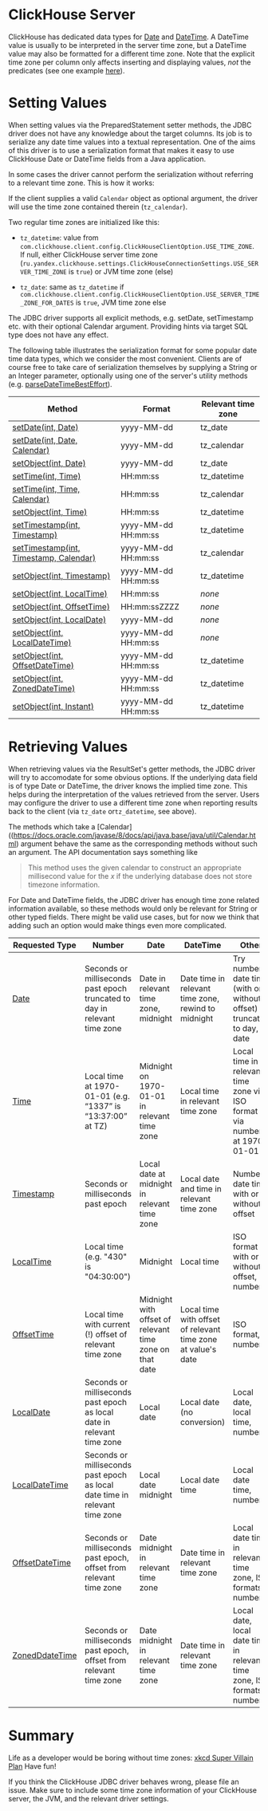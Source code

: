# ClickHouse Server

ClickHouse has dedicated data types for [Date](https://clickhouse.tech/docs/en/data_types/date) and [DateTime](https://clickhouse.tech/docs/en/data_types/datetime). A DateTime value is usually to be interpreted in the server time zone, but a DateTime value may also be formatted for a different time zone. Note that the explicit time zone per column only affects inserting and displaying values, _not_ the predicates (see one example [here](https://github.com/ClickHouse/ClickHouse/issues/5206)).


# Setting Values

When setting values via the PreparedStatement setter methods, the JDBC driver does not have any knowledge about the target columns. Its job is to serialize any date time values into a textual representation. One of the aims of this driver is to use a serialization format that makes it easy to use ClickHouse Date or DateTime fields from a Java application.

In some cases the driver cannot perform the serialization without referring to a relevant time zone. This is how it works:

If the client supplies a valid  `Calendar` object as optional argument, the driver will use the time zone contained therein (`tz_calendar`).

Two regular time zones are initialized like this:

* `tz_datetime`: value from `com.clickhouse.client.config.ClickHouseClientOption.USE_TIME_ZONE`. If null, either ClickHouse server time zone (`ru.yandex.clickhouse.settings.ClickHouseConnectionSettings.USE_SERVER_TIME_ZONE` is `true`) or JVM time zone (else)

* `tz_date`: same as `tz_datetime` if `com.clickhouse.client.config.ClickHouseClientOption.USE_SERVER_TIME_ZONE_FOR_DATES` is `true`, JVM time zone else

The JDBC driver supports all explicit methods, e.g. setDate, setTimestamp etc. with their optional Calendar argument. Providing hints via target SQL type does not have any effect.

The following table illustrates the serialization format for some popular date time data types, which we consider the most convenient. Clients are of course free to take care of serialization themselves by supplying a String or an Integer parameter, optionally using one of the server's utility methods (e.g. [parseDateTimeBestEffort](https://clickhouse.tech/docs/en/query_language/functions/type_conversion_functions/#type_conversion_functions-parsedatetimebesteffort)).

 Method | Format | Relevant time zone |
 ------ | ------ | -------------------
[setDate(int, Date)](https://docs.oracle.com/javase/8/docs/api/java/sql/PreparedStatement.html#setDate-int-java.sql.Date-) | yyyy-MM-dd  | tz_date
[setDate(int, Date, Calendar)](https://docs.oracle.com/javase/8/docs/api/java/sql/PreparedStatement.html#setDate-int-java.sql.Date-java.util.Calendar-) | yyyy-MM-dd | tz_calendar
[setObject(int, Date)](https://docs.oracle.com/javase/8/docs/api/java/sql/PreparedStatement.html#setObject-int-java.lang.Object-) | yyyy-MM-dd | tz_date
[setTime(int, Time)](https://docs.oracle.com/javase/8/docs/api/java/sql/PreparedStatement.html#setTime-int-java.sql.Time-) | HH:mm:ss | tz_datetime
[setTime(int, Time, Calendar)](https://docs.oracle.com/javase/8/docs/api/java/sql/PreparedStatement.html#setTime-int-java.sql.Time-java.util.Calendar-) | HH:mm:ss | tz_calendar 
[setObject(int, Time)](https://docs.oracle.com/javase/8/docs/api/java/sql/PreparedStatement.html#setObject-int-java.lang.Object-) | HH:mm:ss | tz_datetime
[setTimestamp(int, Timestamp)](https://docs.oracle.com/javase/8/docs/api/java/sql/PreparedStatement.html#setTimestamp-int-java.sql.Timestamp-) | yyyy-MM-dd HH:mm:ss | tz_datetime
[setTimestamp(int, Timestamp, Calendar)](https://docs.oracle.com/javase/8/docs/api/java/sql/PreparedStatement.html#setTimestamp-int-java.sql.Timestamp-java.util.Calendar-) | yyyy-MM-dd HH:mm:ss | tz_calendar
[setObject(int, Timestamp)](https://docs.oracle.com/javase/8/docs/api/java/sql/PreparedStatement.html#setObject-int-java.lang.Object-) | yyyy-MM-dd HH:mm:ss | tz_datetime
[setObject(int, LocalTime)](https://docs.oracle.com/javase/8/docs/api/java/sql/PreparedStatement.html#setObject-int-java.lang.Object-) | HH:mm:ss | _none_
[setObject(int, OffsetTime)](https://docs.oracle.com/javase/8/docs/api/java/sql/PreparedStatement.html#setObject-int-java.lang.Object-) | HH:mm:ssZZZZ | _none_
[setObject(int, LocalDate)](https://docs.oracle.com/javase/8/docs/api/java/sql/PreparedStatement.html#setObject-int-java.lang.Object-) | yyyy-MM-dd | _none_
[setObject(int, LocalDateTime)](https://docs.oracle.com/javase/8/docs/api/java/sql/PreparedStatement.html#setObject-int-java.lang.Object-) | yyyy-MM-dd HH:mm:ss | _none_
[setObject(int, OffsetDateTime)](https://docs.oracle.com/javase/8/docs/api/java/sql/PreparedStatement.html#setObject-int-java.lang.Object-) | yyyy-MM-dd HH:mm:ss | tz_datetime
[setObject(int, ZonedDateTime)](https://docs.oracle.com/javase/8/docs/api/java/sql/PreparedStatement.html#setObject-int-java.lang.Object-) | yyyy-MM-dd HH:mm:ss | tz_datetime
[setObject(int, Instant)](https://docs.oracle.com/javase/8/docs/api/java/sql/PreparedStatement.html#setObject-int-java.lang.Object-) | yyyy-MM-dd HH:mm:ss | tz_datetime

# Retrieving Values

When retrieving values via the ResultSet's getter methods, the JDBC driver will try to accomodate for some obvious options. If the underlying data field is of type Date or DateTime, the driver knows the implied time zone. This helps during the interpretation of the values retrieved from the server. Users may configure the driver to use a different time zone when reporting results back to the client (via `tz_date` or`tz_datetime`,  see above).

The methods which take a [Calendar]((https://docs.oracle.com/javase/8/docs/api/java.base/java/util/Calendar.html) argument behave the same as the corresponding methods without such an argument. The API documentation says something like

> This method uses the given calendar to construct an appropriate millisecond value for the _x_ if the underlying database does not store timezone information.

For Date and DateTime fields, the JDBC driver has enough time zone related information available, so these methods would only be relevant for String or other typed fields. There might be valid use cases, but for now we think that adding such an option would make things even more complicated.

Requested Type | Number | Date | DateTime | Other 
---------------| -------|------|----------|--------  
[Date](https://docs.oracle.com/javase/8/docs/api/java/sql/Date.html) | Seconds or milliseconds past epoch truncated to day in relevant time zone | Date in relevant time zone, midnight |  Date time in relevant time zone, rewind to midnight | Try number, date time (with or without offset) truncated to day, date
[Time](https://docs.oracle.com/javase/8/docs/api/java/sql/Time.html) | Local time at 1970-01-01 (e.g. “1337” is “13:37:00” at TZ) | Midnight on 1970-01-01 in relevant time zone | Local time in relevant time zone | Local time in relevant time zone via ISO format or via number, at 1970-01-01
[Timestamp](https://docs.oracle.com/javase/8/docs/api/java/sql/Timestamp.html) | Seconds or milliseconds past epoch | Local date at midnight in relevant time zone | Local date and time in relevant time zone | Number, date time with or without offset
[LocalTime](https://docs.oracle.com/javase/8/docs/api/java/time/LocalTime.html) | Local time (e.g. "430" is "04:30:00") | Midnight | Local time | ISO format with or without offset, number
[OffsetTime](https://docs.oracle.com/javase/8/docs/api/java/time/OffsetTime.html) | Local time with current (!) offset of relevant time zone | Midnight with offset of relevant time zone on that date | Local time with offset of relevant time zone at value's date | ISO format, number
[LocalDate](https://docs.oracle.com/javase/8/docs/api/java/time/LocalDate.html) | Seconds or milliseconds past epoch as local date in relevant time zone | Local date | Local date (no conversion) | Local date, local time, number
[LocalDateTime](https://docs.oracle.com/javase/8/docs/api/java/time/LocalDateTime.html) | Seconds or milliseconds past epoch as local date time in relevant time zone | Local date midnight | Local date time | Local date time, number 
[OffsetDateTime](https://docs.oracle.com/javase/8/docs/api/java/time/OffsetDateTime.html) |  Seconds or milliseconds past epoch, offset from relevant time zone | Date midnight in relevant time zone | Date time in relevant time zone | Local date time in relevant time zone, ISO formats, number
[ZonedDdateTime](https://docs.oracle.com/javase/8/docs/api/java/time/ZonedDateTime.html) | Seconds or milliseconds past epoch, offset from relevant time zone | Date midnight in relevant time zone | Date time in relevant time zone | Local date, local date time in relevant time zone, ISO formats, number

# Summary

Life as a developer would be boring without time zones: [xkcd Super Villain Plan](https://xkcd.com/1883) Have fun!

If you think the ClickHouse JDBC driver behaves wrong, please file an issue. Make sure to include some time zone information of your ClickHouse server, the JVM, and the relevant driver settings.
